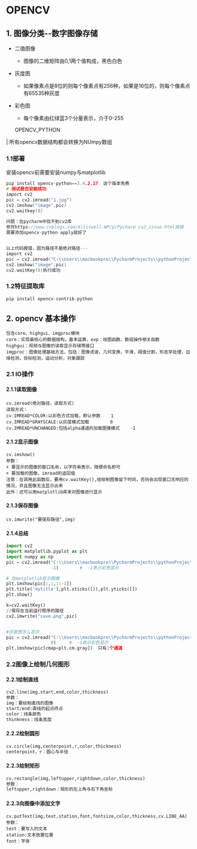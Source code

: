 # OPENCV

## 1. 图像分类--数字图像存储

+ 二值图像
  + 图像的二维矩阵由0,1两个值构成，黑色白色
+ 灰度图
  + 如果像素点是8位的则每个像素点有256种，如果是16位的，则每个像素点有65535种灰度
+ 彩色图
  + 每个像素由红绿蓝3个分量表示，介于0-255

  OPENCV_PYTHON 

| 所有opencv数据结构都会转换为NUmpy数组

### 1.1部署

安装opencv前需要安装numpy与matplotlib

```c
pip install opencv-python==3.4.2.17  这个版本免费
# 测试是否安装成功
import cv2
pic = cv2.imread("1.jpg")
cv2.imshow("image",pic)
cv2.waitkey(0)
    
问题：在pycharm中找不到cv2库
参开https://www.cnblogs.com/Alliswell-WP/p/Pycharm_cv2_issue.html链接
需要添加opencv-python apply就好了


以上代码报错，因为路径不是绝对路径---
import cv2
pic = cv2.imread("C:\\Users\\macbookpro\\PycharmProjects\\pythonProject\\venv\\pic.jpg")
cv2.imshow("image",pic)
cv2.waitKey(0)执行成功
```

### 1.2特征提取库

```py
pip install opencv-contrib-python
```

## 2.  opencv 基本操作

```pyt
包含core、highgui、imgproc模块
core：实现最核心的数据结构，基本运算，exp：绘图函数、数组操作相关函数
highgui：视频与图像的读取显示存储等接口
imgproc：图像处理基础方法，包括：图像滤波，几何变换，平滑，阈值分割，形态学处理，边缘检测，目标检测，运动分析，对象跟踪
```

### 2.1 IO操作

#### 2.1.1读取图像

```pyt
cv.imread(绝对路径，读取方式)
读取方式：
cv.IMREAD*COLOR:以彩色方式加载，默认参数    1
cv.IMREAD*GRAYSCALE:以灰度模式加载        0
cv.IMREAD*UNCHANGED:包括alpha通道的加载图像模式    -1
```

#### 2.1.2显示图像

```pyth
cv.imshow()
参数：
+ 要显示的图像的窗口名称，以字符串表示，随便命名即可
+ 要加载的图像，imread的返回值
注意：在调用此函数后，要用cv.waitKey(),给绘制图像留下时间，否则会出现窗口无响应的情况，并且图像无法显示出来
此外：还可以用matplotlib库来对图像进行显示
```

#### 2.1.3保存图像

```pyt
cv.imwrite("要保存路径",img)
```

#### 2.1.4总结

```python
import cv2
import matplotlib.pyplot as plt
import numpy as np
pic = cv2.imread("C:\\Users\\macbookpro\\PycharmProjects\\pythonProject\\venv\\pic.jpg",
                 -1)		#  -1表示彩色显示

# 在matplotlib显示图像
plt.imshow(pic[:,:,::-1])
plt.title('mytitle'),plt.xticks([]),plt.yticks([])
plt.show()

k=cv2.waitKey()
//保存在当前运行程序的路径
cv2.imwrite("save.png",pic)


#灰度图怎么显示
pic = cv2.imread("C:\\Users\\macbookpro\\PycharmProjects\\pythonProject\\venv\\pic.jpg",
                 0)		#  -1表示彩色显示
plt.imshow(pic[cmap=plt.cm.gray])  只有1个通道
```

### 2.2图像上绘制几何图形

#### 2.2.1绘制直线

```py
cv2.line(img,start,end,color,thickness)
参数：
img：要绘制直线的图像
start/end:直线的起点终点
color：线条颜色
thinkness：线条宽度
```

#### 2.2.2绘制圆形

```py
cv.circle(img,centerpoint,r,color,thickness)
centerpoint，r：圆心与半径
```

#### 2.2.3绘制矩形

```py
cv.rectangle(img,leftupper,rightdown,color,thickness)
参数：
leftupper,rightdown：矩形的左上角与右下角坐标
```

#### 2.2.3向图像中添加文字

```pyt
cv.putText(img,text,station,font,fontsize,color,thickness,cv.LINE_AA)
参数：
test：要写入的文本
station:文本放置位置
font：字体

```

